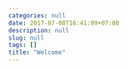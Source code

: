 ```yaml
---
categories: null
date: 2017-07-08T16:41:09+07:00
description: null
slug: null
tags: []
title: "Welcome"
---
```


